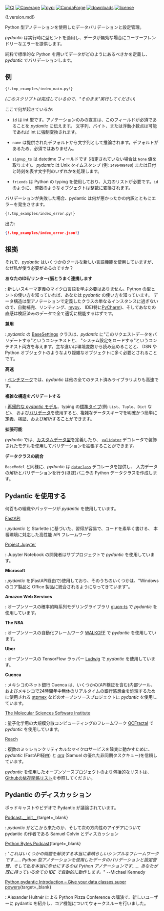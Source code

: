 [![CI](https://github.com/samuelcolvin/pydantic/workflows/CI/badge.svg?event=push)](https://github.com/samuelcolvin/pydantic/actions?query=event%3Apush+branch%3Amaster+workflow%3ACI)
[![Coverage](https://codecov.io/gh/samuelcolvin/pydantic/branch/master/graph/badge.svg)](https://codecov.io/gh/samuelcolvin/pydantic)
[![pypi](https://img.shields.io/pypi/v/pydantic.svg)](https://pypi.python.org/pypi/pydantic)
[![CondaForge](https://img.shields.io/conda/v/conda-forge/pydantic.svg)](https://anaconda.org/conda-forge/pydantic)
[![downloads](https://img.shields.io/pypi/dm/pydantic.svg)](https://pypistats.org/packages/pydantic)
[![license](https://img.shields.io/github/license/samuelcolvin/pydantic.svg)](https://github.com/samuelcolvin/pydantic/blob/master/LICENSE)

{!.version.md!}

<!--
Data validation and settings management using python type annotations.
-->
Python 型アノテーションを使用したデータバリデーションと設定管理。

<!--
*pydantic* enforces type hints at runtime, and provides user friendly errors when data is invalid.
-->
*pydantic* は実行時に型ヒントを適用し、データが無効な場合にユーザーフレンドリーなエラーを提供します。

<!--
Define how data should be in pure, canonical python; validate it with *pydantic*.
-->
純粋で標準的な Python を用いてデータがどのようにあるべきかを定義し、*pydantic* でバリデーションします。

<!--
## Example
-->
## 例

```py
{!.tmp_examples/index_main.py!}
```
<!--
_(This script is complete, it should run "as is")_
-->
_(このスクリプトは完成しているので、"そのまま"実行してください)_

<!--
What's going on here:
-->
ここで何が起きているか:

<!--
* `id` is of type int; the annotation-only declaration tells *pydantic* that this field is required. Strings,
  bytes or floats will be coerced to ints if possible; otherwise an exception will be raised.
-->
* `id` は int 型です。アノテーションのみの宣言は、このフィールドが必須であることを *pydantic* に伝えます。
  文字列、バイト、または浮動小数点は可能であれば int に強制変換されます。

<!--
* `name` is inferred as a string from the provided default; because it has a default, it is not required.
-->
* `name` は提供されたデフォルトから文字列として推論されます。デフォルトがあるため、必須ではありません。

<!--
* `signup_ts` is a datetime field which is not required (and takes the value ``None`` if it's not supplied).
  *pydantic* will process either a unix timestamp int (e.g. `1496498400`) or a string representing the date & time.
-->
* `signup_ts` は datetime フィールドです (指定されていない場合は `None` 値を取ります)。
  *pydantic* は Unix タイムスタンプ (例: `1496498400`) または日付と時刻を表す文字列のいずれかを処理します。

<!--
* `friends` uses python's typing system, and requires a list of inputs. As with `id`, integer-like objects
  will be converted to integers.
-->
* `friends` は Python の typing を使用しており、入力のリストが必要です。`id` のように、
  整数のようなオブジェクトは整数に変換されます。

<!--
If validation fails pydantic will raise an error with a breakdown of what was wrong:
-->
バリデーションが失敗した場合、pydantic は何が悪かったかの内訳とともにエラーを発生させます。

```py
{!.tmp_examples/index_error.py!}
```

<!--
outputs:
-->
出力:

```json
{!.tmp_examples/index_error.json!}
```

<!--
## Rationale
-->
## 根拠

<!--
So *pydantic* uses some cool new language features, but why should I actually go and use it?
-->
それで、*pydantic* はいくつかのクールな新しい言語機能を使用していますが、なぜ私が使う必要があるのですか？

<!--
**plays nicely with your IDE/linter/brain**
-->
**あなたのIDE/リンター/脳とうまく連携します**
<!--
: There's no new schema definition micro-language to learn. If you know how to use python type hints, 
  you know how to use *pydantic*. Data structures are just instances of classes you define with type annotations, 
  so auto-completion, linting, [mypy](usage/mypy.md), IDEs (especially [PyCharm](pycharm_plugin.md)), 
  and your intuition should all work properly with your validated data.
-->
: 新しいスキーマ定義のマイクロ言語を学ぶ必要はありません。Python の型ヒントの使い方を知っていれば、あなたは *pydantic* の使い方を知っています。
  データ構造は型アノテーションで定義したクラスの単なるインスタンスに過ぎないので、自動補完、リンティング、[mypy](usage/mypy.md)、
  IDE(特に[PyCharm](pycharm_plugin.md))、そしてあなたの直感は検証済みのデータで全て適切に機能するはずです。

<!--
**dual use**
-->
**兼用**

<!--
: *pydantic's* [BaseSettings](usage/settings.md) class allows *pydantic* to be used in both a "validate this request
  data" context and in a "load my system settings" context. The main differences are that system settings can
  be read from environment variables, and more complex objects like DSNs and python objects are often required.
-->
: *pydantic* の [BaseSettings](usage/settings.md) クラスは、*pydantic* に"このリクエストデータをバリデートする"というコンテキストと、
  "システム設定をロードする"というコンテキスト両方を与えます。主な違いは環境変数から読み込めることと、
  DSN や Python オブジェクトのようなより複雑なオブジェクトに多く必要とされることです。

<!--
**fast**
-->
**高速**

<!--
: In [benchmarks](benchmarks.md) *pydantic* is faster than all other tested libraries.
-->
: [ベンチマーク](benchmarks.md)では、*pydantic* は他の全てのテスト済みライブラリよりも高速です。

<!--
**validate complex structures**
-->
**複雑な構造をバリデートする**

<!--
: use of [recursive *pydantic* models](usage/models.md#recursive-models), `typing`'s 
  [standard types](usage/types.md#standard-library-types) (e.g. `List`, `Tuple`, `Dict` etc.) and 
  [validators](usage/validators.md) allow
  complex data schemas to be clearly and easily defined, validated, and parsed.
-->
: [再帰的な *pydantic* モデル](usage/models.md#recursive-models)、typing の[標準タイプ](usage/types.md#standard-library-types)(例: `List`、`Tuple`、`Dict` など)、
  および[バリデータ](usage/validators.md)を使用すると、複雑なデータスキーマを明確かつ簡単に定義、検証、および解析することができます。

<!--
**extensible**
-->
**拡張可能**

<!--
: *pydantic* allows [custom data types](usage/types.md#custom-data-types) to be defined or you can extend validation 
  with methods on a model decorated with the [`validator`](usage/validators.md) decorator.
-->
*pydantic* では、[カスタムデータ型](usage/types.md#custom-data-types)を定義したり、
[`validator`](usage/validators.md) デコレータで装飾されたモデルを使用してバリデーションを拡張することができます。

<!--
**dataclasses integration**
-->
**データクラスの統合**

<!--
: As well as `BaseModel`, *pydantic* provides
  a [`dataclass`](usage/dataclasses.md) decorator which creates (almost) vanilla python dataclasses with input
  data parsing and validation.
-->
`BaseModel` と同様に、*pydantic* は [`dataclass`](usage/dataclasses.md) デコレータを提供し、
入力データの解析とバリデーションを行う(ほぼ)バニラの Python データクラスを作成します。

<!--
## Using Pydantic
-->
## Pydantic を使用する

<!--
Hundreds of organisations and packages are using *pydantic*, including:
-->
何百もの組織やパッケージが *pydantic* を使用しています。

[FastAPI](https://fastapi.tiangolo.com/)
<!--
: a high performance API framework, easy to learn,
  fast to code and ready for production, based on *pydantic* and Starlette.
-->
: *pydantic* と Starlette に基づいた、習得が容易で、コードを素早く書ける、
  本番環境に対応した高性能 API フレームワーク

[Project Jupyter](https://jupyter.org/)
<!--
: developers of the Jupyter notebook are using *pydantic* 
  [for subprojects](https://github.com/samuelcolvin/pydantic/issues/773).
-->
: Jupyter Notebook の開発者はサブプロジェクトで *pydantic* を使用しています。

**Microsoft**
<!--
: are using *pydantic* (via FastAPI) for 
  [numerous services](https://github.com/tiangolo/fastapi/pull/26#issuecomment-463768795), some of which are 
  "getting integrated into the core Windows product and some Office products."
-->
: *pydantic* を(FastAPI経由で)使用しており、そのうちのいくつかは、"Windows のコア製品と Office 製品に統合されるようになってきています"。

**Amazon Web Services**
<!--
: are using *pydantic* in [gluon-ts](https://github.com/awslabs/gluon-ts), an open-source probabilistic time series
  modeling library.
-->
: オープンソースの確率的時系列モデリングライブラリ [gluon-ts](https://github.com/awslabs/gluon-ts) で *pydantic* を使用しています。

**The NSA**
<!--
: are using *pydantic* in [WALKOFF](https://github.com/nsacyber/WALKOFF), an open-source automation framework.
-->
: オープンソースの自動化フレームワーク [WALKOFF](https://github.com/nsacyber/WALKOFF) で *pydantic* を使用しています。

**Uber**
<!--
: are using *pydantic* in [Ludwig](https://github.com/uber/ludwig), an open-source TensorFlow wrapper.
-->
: オープンソースの TensorFlow ラッパー [Ludwig](https://github.com/uber/ludwig) で *pydantic* を使用しています。

**Cuenca**
<!--
: are a Mexican neobank that uses *pydantic* for several internal
  tools (including API validation) and for open source projects like
  [stpmex](https://github.com/cuenca-mx/stpmex-python), which is used to process real-time, 24/7, inter-bank
  transfers in Mexico.
-->
: メキシコのネット銀行 Cuenca は、いくつかの(API検証を含む)内部ツール、
  およびメキシコで24時間年中無休のリアルタイムの銀行感想金を処理するために使用される [stpmex](https://github.com/cuenca-mx/stpmex-python) 
  などのオープンソースプロジェクトに *pydantic* を使用しています。

[The Molecular Sciences Software Institute](https://molssi.org)
<!--
: are using *pydantic* in [QCFractal](https://github.com/MolSSI/QCFractal), a massively distributed compute framework
  for quantum chemistry.
-->
: 量子化学用の大規模分散コンピューティングのフレームワーク [QCFractal](https://github.com/MolSSI/QCFractal) で *pydantic* を使用しています。

[Reach](https://www.reach.vote)
<!--
: trusts *pydantic* (via FastAPI) and [*arq*](https://github.com/samuelcolvin/arq) (Samuel's excellent
  asynchronous task queue) to reliably power multiple mission-critical microservices.
-->
: 複数のミッションクリティカルなマイクロサービスを確実に動かすために、
  *pydantic* (FastAPI経由) と [*arq*](https://github.com/samuelcolvin/arq) (Samuel の優れた非同期タスクキュー)を信頼しています。

<!--
For a more comprehensive list of open-source projects using *pydantic* see the 
[list of dependents on github](https://github.com/samuelcolvin/pydantic/network/dependents).
-->
*pydantic* を使用したオープンソースプロジェクトのより包括的なリストは、
[Githubの依存関係リスト](https://github.com/samuelcolvin/pydantic/network/dependents)を参照してください。

<!--
## Discussion of Pydantic
-->
## Pydantic のディスカッション

<!--
Podcasts and videos discussing pydantic.
-->
ポッドキャストやビデオで Pydantic が議論されています。

[Podcast.\_\_init\_\_](https://www.pythonpodcast.com/pydantic-data-validation-episode-263/){target=_blank}
<!--
: Discussion about where *pydantic* came from and ideas for where it might go next with 
  Samuel Colvin the creator of pydantic.
-->
: *pydantic* がどこから来たのか、そして次の方向性のアイデアについて pydantic の作者である Samuel Colvin とディスカッション

[Python Bytes Podcast](https://pythonbytes.fm/episodes/show/157/oh-hai-pandas-hold-my-hand){target=_blank}
<!--
: "*This is a sweet simple framework that solves some really nice problems... Data validations and settings management 
  using python type annotations, and it's the python type annotations that makes me really extra happy... It works 
  automatically with all the IDE's you already have.*" --Michael Kennedy
-->
: "*これはいくつかの問題を解決する本当に素晴らしいシンプルなフレームワークです…… 
  Python 型アノテーションを使用したデータのバリデーションと設定管理、そして私を本当に幸せにするのは Python アノテーションです……
  あなたが既に持っている全ての IDE で自動的に動作します。*" --Michael Kennedy

[Python pydantic Introduction – Give your data classes super powers](https://www.youtube.com/watch?v=WJmqgJn9TXg){target=_blank}
<!--
: a talk by Alexander Hultnér originally for the Python Pizza Conference introducing new users to pydantic and walking 
  through the core features of pydantic.
-->
: Alexander Hultnér による Python Pizza Conference の講演で、新しいユーザーに pydantic を紹介し、コア機能についてウォークスルーを行いました。
